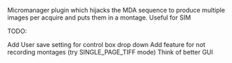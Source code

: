 Micromanager plugin which hijacks the MDA sequence to produce multiple images per acquire and puts them in a montage.
Useful for SIM

TODO:

Add User save setting for control box drop down
Add feature for not recording montages (try SINGLE_PAGE_TIFF mode)
Think of better GUI

